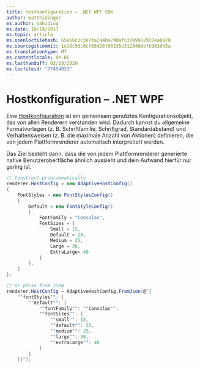 ```yaml
---
title: Hostkonfiguration – .NET WPF SDK
author: matthidinger
ms.author: mahiding
ms.date: 10/19/2017
ms.topic: article
ms.openlocfilehash: 65e68c2c3e7fa244ba790afc3749912937ea8470
ms.sourcegitcommit: 1e18c5dc0cf85d26f66335e312348bbfb903d95a
ms.translationtype: MT
ms.contentlocale: de-DE
ms.lasthandoff: 02/19/2020
ms.locfileid: "77454033"
---
```

# <a name="host-config---net-wpf"></a>Hostkonfiguration – .NET WPF

Eine [Hostkonfiguration](../../../rendering-cards/host-config.md) ist ein gemeinsam genutztes Konfigurationsobjekt, das von allen Renderern verstanden wird. Dadurch kannst du allgemeine Formatvorlagen (z. B. Schriftfamilie, Schriftgrad, Standardabstand) und Verhaltensweisen (z. B. die maximale Anzahl von Aktionen) definieren, die von jedem Plattformrenderer automatisch interpretiert werden. 

Das Ziel besteht darin, dass die von jedem Plattformrenderer generierte native Benutzeroberfläche ähnlich aussieht und dein Aufwand hierfür nur gering ist.

```csharp
// Construct programmatically
renderer.HostConfig = new AdaptiveHostConfig()
{
    FontStyles = new FontStylesConfig()
    {
        Default = new FontStyleConfig()
        {
            FontFamily = "Consolas",
            FontSizes = {
                Small = 15,
                Default = 20,
                Medium = 25,
                Large = 30,
                ExtraLarge= 40
            }
        },
    }
};

// Or parse from JSON
renderer.HostConfig = AdaptiveHostConfig.FromJson(@"{
    ""fontStyles"": {
        ""default"": {
            ""fontFamily"": ""Consolas"",
            ""fontSizes"": {
                ""small"": 15,
                ""default"": 20,
                ""medium"": 25,
                ""large"": 30,
                ""extraLarge"": 40
            }
        }
    }}");
```
